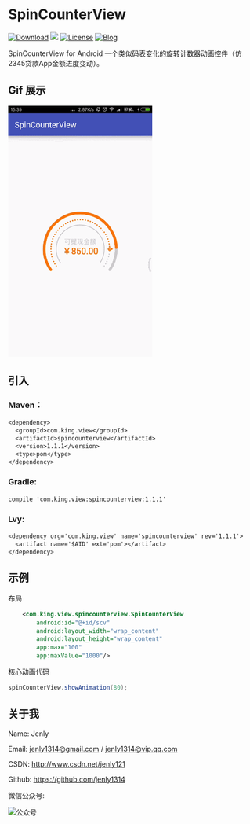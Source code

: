 # SpinCounterView
[![Download](https://img.shields.io/badge/download-App-blue.svg)](https://raw.githubusercontent.com/jenly1314/SpinCounterView/master/app/app-release.apk)
[![](https://jitpack.io/v/jenly1314/SpinCounterView.svg)](https://jitpack.io/#jenly1314/SpinCounterView)
[![License](https://img.shields.io/badge/license-MIT-blue.svg)](https://opensource.org/licenses/mit-license.php)
[![Blog](https://img.shields.io/badge/blog-Jenly-9933CC.svg)](http://blog.csdn.net/jenly121)

SpinCounterView for Android 一个类似码表变化的旋转计数器动画控件（仿2345贷款App金额进度变动）。

## Gif 展示
![Image](GIF.gif)

## 引入

### Maven：
```
<dependency>
  <groupId>com.king.view</groupId>
  <artifactId>spincounterview</artifactId>
  <version>1.1.1</version>
  <type>pom</type>
</dependency>
```
### Gradle:
```
compile 'com.king.view:spincounterview:1.1.1'
```
### Lvy:
```
<dependency org='com.king.view' name='spincounterview' rev='1.1.1'>
  <artifact name='$AID' ext='pom'></artifact>
</dependency>
```

## 示例

布局
```Xml
    <com.king.view.spincounterview.SpinCounterView
        android:id="@+id/scv"
        android:layout_width="wrap_content"
        android:layout_height="wrap_content"
        app:max="100"
        app:maxValue="1000"/>
```

核心动画代码
```Java
spinCounterView.showAnimation(80);
```

## 关于我
   Name: Jenly

   Email: jenly1314@gmail.com / jenly1314@vip.qq.com

   CSDN: http://www.csdn.net/jenly121

   Github: https://github.com/jenly1314

   微信公众号:

   ![公众号](http://olambmg9j.bkt.clouddn.com/jenly666.jpg)

